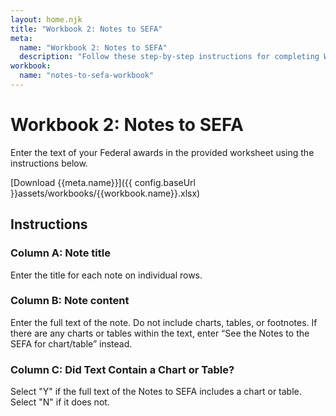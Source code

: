 ```yaml
---
layout: home.njk
title: "Workbook 2: Notes to SEFA"
meta:
  name: "Workbook 2: Notes to SEFA"
  description: "Follow these step-by-step instructions for completing Workbook Workbook 2: Notes to SEFA."
workbook:
  name: "notes-to-sefa-workbook"
---
```


# Workbook 2: Notes to SEFA

Enter the text of your Federal awards in the provided worksheet using the instructions below.

[Download {{meta.name}}]({{ config.baseUrl }}assets/workbooks/{{workbook.name}}.xlsx)

## Instructions

### Column A: Note title

Enter the title for each note on individual rows.

### Column B: Note content

Enter the full text of the note. Do not include charts, tables, or footnotes. If there are any charts or tables within the text, enter “See the Notes to the SEFA for chart/table” instead.

### Column C: Did Text Contain a Chart or Table?

Select "Y" if the full text of the Notes to SEFA includes a chart or table. Select "N" if it does not.